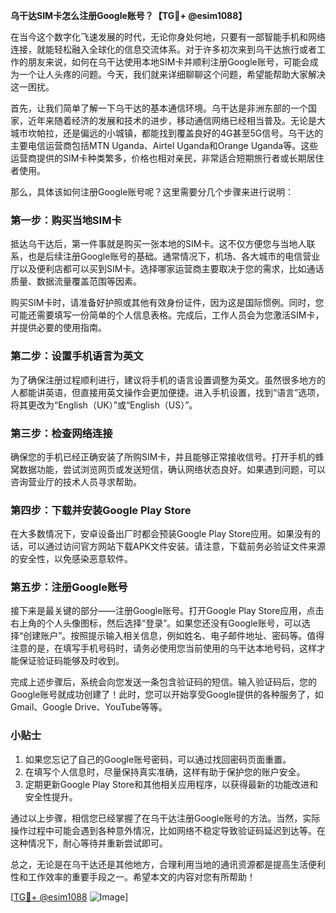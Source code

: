 **乌干达SIM卡怎么注册Google账号？【TG💪+ @esim1088】**

在当今这个数字化飞速发展的时代，无论你身处何地，只要有一部智能手机和网络连接，就能轻松融入全球化的信息交流体系。对于许多初次来到乌干达旅行或者工作的朋友来说，如何在乌干达使用本地SIM卡并顺利注册Google账号，可能会成为一个让人头疼的问题。今天，我们就来详细聊聊这个问题，希望能帮助大家解决这一困扰。

首先，让我们简单了解一下乌干达的基本通信环境。乌干达是非洲东部的一个国家，近年来随着经济的发展和技术的进步，移动通信网络已经相当普及。无论是大城市坎帕拉，还是偏远的小城镇，都能找到覆盖良好的4G甚至5G信号。乌干达的主要电信运营商包括MTN Uganda、Airtel Uganda和Orange Uganda等。这些运营商提供的SIM卡种类繁多，价格也相对亲民，非常适合短期旅行者或长期居住者使用。

那么，具体该如何注册Google账号呢？这里需要分几个步骤来进行说明：

### 第一步：购买当地SIM卡

抵达乌干达后，第一件事就是购买一张本地的SIM卡。这不仅方便您与当地人联系，也是后续注册Google账号的基础。通常情况下，机场、各大城市的电信营业厅以及便利店都可以买到SIM卡。选择哪家运营商主要取决于您的需求，比如通话质量、数据流量覆盖范围等因素。

购买SIM卡时，请准备好护照或其他有效身份证件，因为这是国际惯例。同时，您可能还需要填写一份简单的个人信息表格。完成后，工作人员会为您激活SIM卡，并提供必要的使用指南。

### 第二步：设置手机语言为英文

为了确保注册过程顺利进行，建议将手机的语言设置调整为英文。虽然很多地方的人都能讲英语，但直接用英文操作会更加便捷。进入手机设置，找到“语言”选项，将其更改为“English（UK）”或“English（US）”。

### 第三步：检查网络连接

确保您的手机已经正确安装了所购SIM卡，并且能够正常接收信号。打开手机的蜂窝数据功能，尝试浏览网页或发送短信，确认网络状态良好。如果遇到问题，可以咨询营业厅的技术人员寻求帮助。

### 第四步：下载并安装Google Play Store

在大多数情况下，安卓设备出厂时都会预装Google Play Store应用。如果没有的话，可以通过访问官方网站下载APK文件安装。请注意，下载前务必验证文件来源的安全性，以免感染恶意软件。

### 第五步：注册Google账号

接下来是最关键的部分——注册Google账号。打开Google Play Store应用，点击右上角的个人头像图标，然后选择“登录”。如果您还没有Google账号，可以选择“创建账户”。按照提示输入相关信息，例如姓名、电子邮件地址、密码等。值得注意的是，在填写手机号码时，请务必使用您当前使用的乌干达本地号码，这样才能保证验证码能够及时收到。

完成上述步骤后，系统会向您发送一条包含验证码的短信。输入验证码后，您的Google账号就成功创建了！此时，您可以开始享受Google提供的各种服务了，如Gmail、Google Drive、YouTube等等。

### 小贴士

1. 如果您忘记了自己的Google账号密码，可以通过找回密码页面重置。
2. 在填写个人信息时，尽量保持真实准确，这样有助于保护您的账户安全。
3. 定期更新Google Play Store和其他相关应用程序，以获得最新的功能改进和安全性提升。

通过以上步骤，相信您已经掌握了在乌干达注册Google账号的方法。当然，实际操作过程中可能会遇到各种意外情况，比如网络不稳定导致验证码延迟到达等。在这种情况下，耐心等待并重新尝试即可。

总之，无论是在乌干达还是其他地方，合理利用当地的通讯资源都是提高生活便利性和工作效率的重要手段之一。希望本文的内容对您有所帮助！

[[TG💪+ @esim1088](https://t.me/s/esim1088) ![Image](https://i.postimg.cc/4NQfJmqS/Snipaste-2025-05-13-00-14-12.png)]